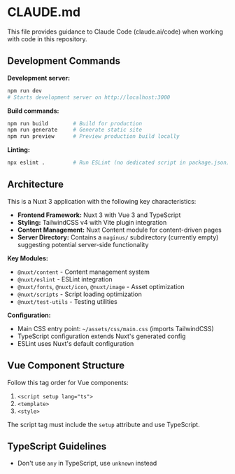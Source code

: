 # CLAUDE.md

This file provides guidance to Claude Code (claude.ai/code) when working with code in this repository.

## Development Commands

**Development server:**
```bash
npm run dev
# Starts development server on http://localhost:3000
```

**Build commands:**
```bash
npm run build        # Build for production
npm run generate     # Generate static site
npm run preview      # Preview production build locally
```

**Linting:**
```bash
npx eslint .         # Run ESLint (no dedicated script in package.json)
```

## Architecture

This is a Nuxt 3 application with the following key characteristics:

- **Frontend Framework:** Nuxt 3 with Vue 3 and TypeScript
- **Styling:** TailwindCSS v4 with Vite plugin integration
- **Content Management:** Nuxt Content module for content-driven pages
- **Server Directory:** Contains a `maginus/` subdirectory (currently empty) suggesting potential server-side functionality

**Key Modules:**
- `@nuxt/content` - Content management system
- `@nuxt/eslint` - ESLint integration
- `@nuxt/fonts`, `@nuxt/icon`, `@nuxt/image` - Asset optimization
- `@nuxt/scripts` - Script loading optimization
- `@nuxt/test-utils` - Testing utilities

**Configuration:**
- Main CSS entry point: `~/assets/css/main.css` (imports TailwindCSS)
- TypeScript configuration extends Nuxt's generated config
- ESLint uses Nuxt's default configuration

## Vue Component Structure

Follow this tag order for Vue components:
1. `<script setup lang="ts">`
2. `<template>`
3. `<style>`

The script tag must include the `setup` attribute and use TypeScript.

## TypeScript Guidelines

- Don't use `any` in TypeScript, use `unknown` instead